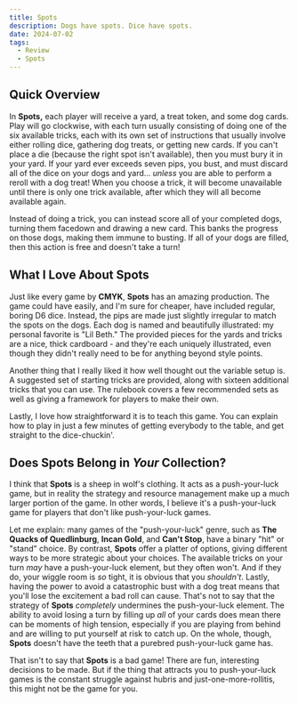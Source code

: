 ```yaml
---
title: Spots
description: Dogs have spots. Dice have spots. 
date: 2024-07-02
tags:
  - Review
  - Spots
---
```


## Quick Overview
In **Spots,** each player will receive a yard, a treat token, and some dog cards. Play will go clockwise, with each turn usually consisting of doing one of the six available tricks, each with its own set of instructions that usually involve either rolling dice, gathering dog treats, or getting new cards. If you can't place a die (because the right spot isn't available), then you must bury it in your yard. If your yard ever exceeds seven pips, you bust, and must discard all of the dice on your dogs and yard... _unless_ you are able to perform a reroll with a dog treat! When you choose a trick, it will become unavailable until there is only one trick available, after which they will all become available again.

Instead of doing a trick, you can instead score all of your completed dogs, turning them facedown and drawing a new card. This banks the progress on those dogs, making them immune to busting. If all of your dogs are filled, then this action is free and doesn't take a turn!

## What I Love About **Spots**

Just like every game by **CMYK**, **Spots** has an amazing production. The game could have easily, and I'm sure for cheaper, have included regular, boring D6 dice. Instead, the pips are made just slightly irregular to match the spots on the dogs. Each dog is named and beautifully illustrated: my personal favorite is "Lil Beth." The provided pieces for the yards and tricks are a nice, thick cardboard - and they're each uniquely illustrated, even though they didn't really need to be for anything beyond style points. 

Another thing that I really liked it how well thought out the variable setup is. A suggested set of starting tricks are provided, along with sixteen additional tricks that you can use. The rulebook covers a few recommended sets as well as giving a framework for players to make their own. 

Lastly, I love how straightforward it is to teach this game. You can explain how to play in just a few minutes of getting everybody to the table, and get straight to the dice-chuckin'. 

## Does **Spots** Belong in _Your_ Collection?

I think that **Spots** is a sheep in wolf's clothing. It acts as a push-your-luck game, but in reality the strategy and resource management make up a much larger portion of the game. In other words, I believe it's a push-your-luck game for players that don't like push-your-luck games.

Let me explain: many games of the "push-your-luck" genre, such as **The Quacks of Quedlinburg**, **Incan Gold**, and **Can't Stop**, have a binary "hit" or "stand" choice. By contrast, **Spots** offer a platter of options, giving different ways to be more strategic about your choices. The available tricks on your turn _may_ have a push-your-luck element, but they often won't. And if they do, your wiggle room is _so_ tight, it is obvious that you _shouldn't_. Lastly, having the power to avoid a catastrophic bust with a dog treat means that you'll lose the excitement a bad roll can cause. That's not to say that the strategy of **Spots** _completely_ undermines the push-your-luck element. The ability to avoid losing a turn by filling up _all_ of your cards does mean there can be moments of high tension, especially if you are playing from behind and are willing to put yourself at risk to catch up. On the whole, though, **Spots** doesn't have the teeth that a purebred push-your-luck game has. 

That isn't to say that **Spots** is a bad game! There are fun, interesting decisions to be made. But if the thing that attracts you to push-your-luck games is the constant struggle against hubris and just-one-more-rollitis, this might not be the game for you.